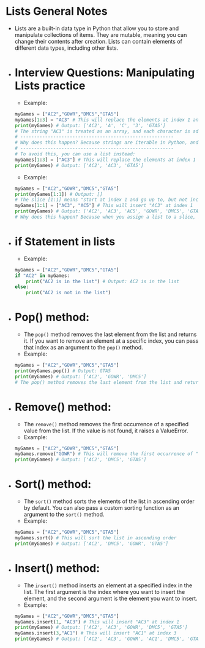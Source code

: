 # Lists General Notes
- Lists are a built-in data type in Python that allow you to store and manipulate collections of items. They are mutable, meaning you can change their contents after creation. Lists can contain elements of different data types, including other lists.

- # Interview Questions: Manipulating Lists practice
    - Example:
    ```python
    myGames = ["AC2","GOWR","DMC5","GTA5"]
    myGames[1:3] = "AC3" # This will replace the elements at index 1 and 2 with the string "AC3"
    print(myGames) # Output: ['AC2', 'A', 'C', '3', 'GTA5']
    # The string "AC3" is treated as an array, and each character is added to the list.
    # --------------------------------------------------------
    # Why does this happen? Because strings are iterable in Python, and when you assign a string to a list slice, it unpacks the string into individual characters.
    # --------------------------------------------------------
    # To avoid this, you can use a list instead:
    myGames[1:3] = ["AC3"] # This will replace the elements at index 1 and 2 with the list ["AC3"]
    print(myGames) # Output: ['AC2', 'AC3', 'GTA5']
    ``` 
    - Example:
    ```python
    myGames = ["AC2","GOWR","DMC5","GTA5"]
    print(myGames[1:1]) # Output: []
    # The slice [1:1] means "start at index 1 and go up to, but not including, index 1", which results in an empty list.
    myGames[1:1] = ["AC3", "AC5"] # This will insert "AC3" at index 1
    print(myGames) # Output: ['AC2', 'AC3', 'AC5', 'GOWR', 'DMC5', 'GTA5']
    # Why does this happen? Because when you assign a list to a slice, it inserts the elements of the list at the specified index.
    ```

- # if Statement in lists
    - Example:
    ```python
    myGames = ["AC2","GOWR","DMC5","GTA5"]
    if "AC2" in myGames:
        print("AC2 is in the list") # Output: AC2 is in the list
    else:
        print("AC2 is not in the list")
    ```
- # Pop() method:
    - The `pop()` method removes the last element from the list and returns it. If you want to remove an element at a specific index, you can pass that index as an argument to the `pop()` method.
    - Example:
    ```python
    myGames = ["AC2","GOWR","DMC5","GTA5"]
    print(myGames.pop()) # Output: GTA5
    print(myGames) # Output: ['AC2', 'GOWR', 'DMC5']
    # The pop() method removes the last element from the list and returns it.
    ```
- # Remove() method:
    - The `remove()` method removes the first occurrence of a specified value from the list. If the value is not found, it raises a ValueError.
    - Example:
    ```python
    myGames = ["AC2","GOWR","DMC5","GTA5"]
    myGames.remove("GOWR") # This will remove the first occurrence of "GOWR" from the list
    print(myGames) # Output: ['AC2', 'DMC5', 'GTA5']
    ```
- # Sort() method:
    - The `sort()` method sorts the elements of the list in ascending order by default. You can also pass a custom sorting function as an argument to the `sort()` method.
    - Example:
    ```python
    myGames = ["AC2","GOWR","DMC5","GTA5"]
    myGames.sort() # This will sort the list in ascending order
    print(myGames) # Output: ['AC2', 'DMC5', 'GOWR', 'GTA5']
    ```
- # Insert() method:
    - The `insert()` method inserts an element at a specified index in the list. The first argument is the index where you want to insert the element, and the second argument is the element you want to insert.
    - Example:
    ```python
    myGames = ["AC2","GOWR","DMC5","GTA5"]
    myGames.insert(1, "AC3") # This will insert "AC3" at index 1
    print(myGames) # Output: ['AC2', 'AC3', 'GOWR', 'DMC5', 'GTA5']
    myGames.insert(3,"AC1") # This will insert "AC1" at index 3
    print(myGames) # Output: ['AC2', 'AC3', 'GOWR', 'AC1', 'DMC5', 'GTA5']
    ```